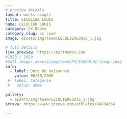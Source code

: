 ```yaml
---
# preview details
layout: works-single
title: LECOLIER LOUIS
name: LECOLIER LOUIS
category: CX Route
category_slug: cx road
image: assets/img/team/LECOLIERLOUIS_1.jpg

# full details
live_preview: https://bslthemes.com
#1920 / 1020
#full_image: assets/img/team/FELIXMOULIN_large.jpeg
info:
  - label: Date de naissance
    value: 00/00/2000
 #- label: Catégorie 
 #   value: 3ème

gallery:
  - assets/img/team/LECOLIERLOUIS_1.jpg
strava: https://www.strava.com/athletes/84784364

---
```


